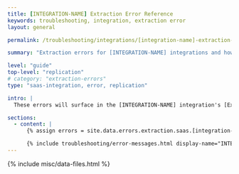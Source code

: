 ```yaml
---
title: [INTEGRATION-NAME] Extraction Error Reference
keywords: troubleshooting, integration, extraction error
layout: general

permalink: /troubleshooting/integrations/[integration-name]-extraction-error-reference

summary: "Extraction errors for [INTEGRATION-NAME] integrations and how to resolve them."

level: "guide"
top-level: "replication"
# category: "extraction-errors"
type: "saas-integration, error, replication"

intro: |
  These errors will surface in the [INTEGRATION-NAME] integration's [Extraction Logs]({{ link.replication.extraction-logs | prepend: site.baseurl }}).

sections:
  - content: |
      {% assign errors = site.data.errors.extraction.saas.[integration-name] | sort_natural:"message" %}

      {% include troubleshooting/error-messages.html display-name="INTEGRATION-NAME" %}
---
```

{% include misc/data-files.html %}